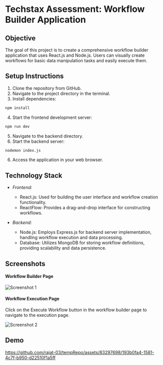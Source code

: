 # Techstax Assessment: Workflow Builder Application

## Objective

The goal of this project is to create a comprehensive workflow builder application that uses React.js and Node.js. Users can visually create workflows for basic data manipulation tasks and easily execute them.

## Setup Instructions

1. Clone the repository from GitHub.
2. Navigate to the project directory in the terminal.
3. Install dependencies:

```bash
npm install
```

4. Start the frontend development server:

```bash
npm run dev
```

5. Navigate to the backend directory.
6. Start the backend server:

```bash
nodemon index.js
```

6. Access the application in your web browser.

## Technology Stack

- _Frontend:_

  - React.js: Used for building the user interface and workflow creation functionality.
  - ReactFlow: Provides a drag-and-drop interface for constructing workflows.

- _Backend:_
  - Node.js: Employs Express.js for backend server implementation, handling workflow execution and data processing.
  - Database: Utilizes MongoDB for storing workflow definitions, providing scalability and data persistence.

## Screenshots
#### Workflow Builder Page
![Screenshot 1](https://res.cloudinary.com/dkwafvqer/image/upload/v1714218942/cloudinary-demo/Builder_qujcd5.png)
#### Workflow Execution Page
Click on the Execute Workflow button in the workflow builder page to navigate to the execution page.

![Screenshot 2](https://res.cloudinary.com/dkwafvqer/image/upload/v1714218951/cloudinary-demo/Execution_iqmmw2.png)

## Demo
https://github.com/rajat-03/tempRepo/assets/83297698/193b0fa4-1581-4c7f-b950-d22510f1a5ff
